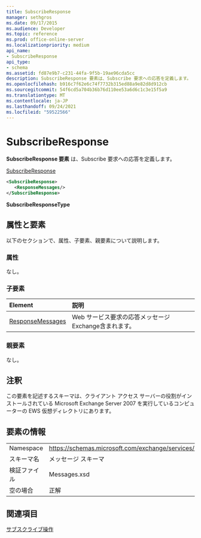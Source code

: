 ```yaml
---
title: SubscribeResponse
manager: sethgros
ms.date: 09/17/2015
ms.audience: Developer
ms.topic: reference
ms.prod: office-online-server
ms.localizationpriority: medium
api_name:
- SubscribeResponse
api_type:
- schema
ms.assetid: fd87e9b7-c231-44fa-9f5b-19ae96cda5cc
description: SubscribeResponse 要素は、Subscribe 要求への応答を定義します。
ms.openlocfilehash: b916c7f62e6c74f7732b315ed88a9e82d8d912cb
ms.sourcegitcommit: 54f6cd5a704b36b76d110ee53a6d6c1c3e15f5a9
ms.translationtype: MT
ms.contentlocale: ja-JP
ms.lasthandoff: 09/24/2021
ms.locfileid: "59522566"
---
```

# <a name="subscriberesponse"></a>SubscribeResponse

**SubscribeResponse 要素** は、Subscribe 要求への応答を定義します。 
  
[SubscribeResponse](subscriberesponse.md)
  
```xml
<SubscribeResponse>
   <ResponseMessages/>
</SubscribeResponse>
```

 **SubscribeResponseType**
## <a name="attributes-and-elements"></a>属性と要素

以下のセクションで、属性、子要素、親要素について説明します。
  
### <a name="attributes"></a>属性

なし。
  
### <a name="child-elements"></a>子要素

|**Element**|**説明**|
|:-----|:-----|
|[ResponseMessages](responsemessages.md) <br/> |Web サービス要求の応答メッセージExchange含まれます。  <br/> |
   
### <a name="parent-elements"></a>親要素

なし。
  
## <a name="remarks"></a>注釈

この要素を記述するスキーマは、クライアント アクセス サーバーの役割がインストールされている Microsoft Exchange Server 2007 を実行しているコンピューターの EWS 仮想ディレクトリにあります。
  
## <a name="element-information"></a>要素の情報

|||
|:-----|:-----|
|Namespace  <br/> |https://schemas.microsoft.com/exchange/services/2006/messages  <br/> |
|スキーマ名  <br/> |メッセージ スキーマ  <br/> |
|検証ファイル  <br/> |Messages.xsd  <br/> |
|空の場合  <br/> |正解  <br/> |
   
## <a name="see-also"></a>関連項目



[サブスクライブ操作](subscribe-operation.md)

